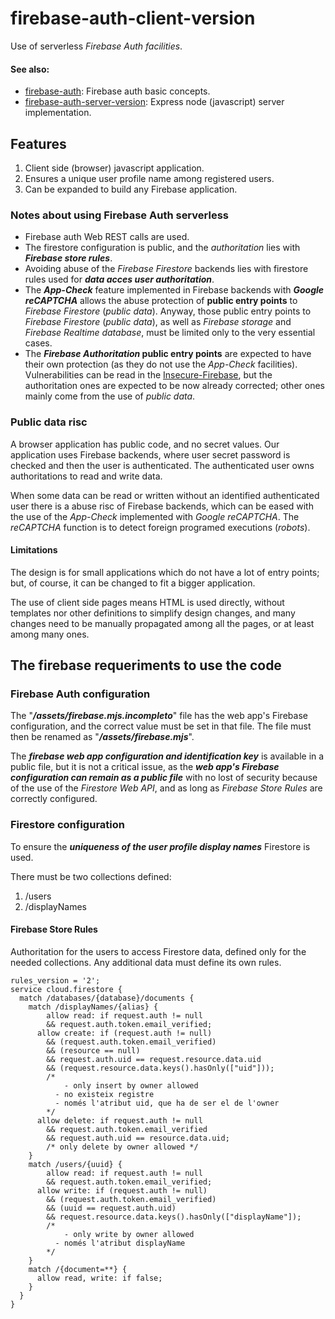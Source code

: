 # firebase-auth-client-version

Use of serverless *Firebase Auth facilities*.

#### See also:
- [firebase-auth](https://github.com/S-Cesc/firebase-auth): Firebase auth basic  concepts.
- [firebase-auth-server-version](https://github.com/S-Cesc/firebase-auth-server-version): Express node (javascript) server implementation.

## Features

1. Client side (browser) javascript application.
2. Ensures a unique user profile name among registered users.
3. Can be expanded to build any Firebase application.

### Notes about using Firebase Auth serverless

- Firebase auth Web REST calls are used.
- The firestore configuration is public, and the *authoritation* lies with ***Firebase store rules***.
- Avoiding abuse of the *Firebase Firestore* backends lies with firestore rules used for ***data acces user authoritation***.
- The ***App-Check*** feature implemented in Firebase backends with ***Google reCAPTCHA*** allows the abuse protection of **public entry points** to *Firebase Firestore* (*public data*). Anyway, those public entry points to *Firebase Firestore* (*public data*), as well as *Firebase storage* and *Firebase Realtime database*, must be limited only to the very essential cases.
- The ***Firebase Authoritation* public entry points** are expected to have their own protection (as they do not use the *App-Check* facilities). Vulnerabilities can be read in the [Insecure-Firebase](https://github.com/tauh33dkhan/Hacking-Insecure-Firebase-Database), but the authoritation ones are expected to be now already corrected; other ones mainly come from the use of *public data*.

### Public data risc

A browser application has public code, and no secret values. Our application uses Firebase backends, where user secret password is checked and then the user is authenticated. The authenticated user owns authoritations to read and write data.

When some data can be read or written without an identified authenticated user there is a abuse risc of Firebase backends, which can be eased with the use of the *App-Check* implemented with *Google reCAPTCHA*. The *reCAPTCHA* function is to detect foreign programed executions (*robots*).

#### Limitations

The design is for small applications which do not have a lot of entry points; but, of course, it can be changed to fit a bigger application.

The use of client side pages means HTML is used directly, without templates nor other definitions to simplify design changes, and many changes need to be manually propagated among all the pages, or at least among many ones.

## The firebase requeriments to use the code

### Firebase Auth configuration

The "***/assets/firebase.mjs.incompleto***" file has the web app's Firebase configuration, and the correct value must be set in that file. The file must then be renamed as "***/assets/firebase.mjs***".

The ***firebase web app configuration and identification key*** is available in a public file, but it is not a critical issue, as the ***web app's Firebase configuration can remain as a public file*** with no lost of security because of the use of the *Firestore Web API*, and as long as *Firebase Store Rules* are correctly configured.

### Firestore configuration

To ensure the ***uniqueness of the user profile display names*** Firestore is used.

There must be two collections defined:
1. /users
2. /displayNames

#### Firebase Store Rules

Authoritation for the users to access Firestore data, defined only for the needed collections. Any additional data must define its own rules.

~~~
rules_version = '2';
service cloud.firestore {
  match /databases/{database}/documents {
    match /displayNames/{alias} {
    	allow read: if request.auth != null
      	&& request.auth.token.email_verified;
      allow create: if (request.auth != null)
        && (request.auth.token.email_verified)
      	&& (resource == null)
        && request.auth.uid == request.resource.data.uid
        && (request.resource.data.keys().hasOnly(["uid"]));
        /*
        	- only insert by owner allowed
          - no existeix registre
          - només l'atribut uid, que ha de ser el de l'owner
        */
      allow delete: if request.auth != null
      	&& request.auth.token.email_verified
      	&& request.auth.uid == resource.data.uid;
        /* only delete by owner allowed */
    }
    match /users/{uuid} {
    	allow read: if request.auth != null
      	&& request.auth.token.email_verified;
      allow write: if (request.auth != null)
        && (request.auth.token.email_verified)
        && (uuid == request.auth.uid)
        && request.resource.data.keys().hasOnly(["displayName"]);
        /*
        	- only write by owner allowed
          - només l'atribut displayName
        */
    }
    match /{document=**} {
      allow read, write: if false;
    }
  }
}
~~~

